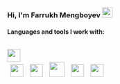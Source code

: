 ### Hi, I'm Farrukh Mengboyev <img src="https://media.giphy.com/media/hvRJCLFzcasrR4ia7z/giphy.gif"  width="24px" >  

<h4> Languages and tools I work with: </h4>

 <code> <img  src="https://cdn-icons-png.flaticon.com/512/1216/1216733.png"   width="30px" > </code>
 <code> </code> <img  src="https://cdn.freebiesupply.com/logos/large/2x/css3-logo-png-transparent.png"   width="30px" >
 <code> </code>  <img  src="https://icons-for-free.com/iconfiles/png/512/part+1+github-1320568339880199515.png"   width="30px" >
 <code> </code>  <img  src="https://seeklogo.com/images/O/ottawa-js-logo-394DB38073-seeklogo.com.png"   width="35px" >
 <code> </code>  <img  src="https://www.datocms-assets.com/45470/1631110818-logo-react-js.png"   width="30px" >
 <code> </code>  <img  src="https://titrias.com/files/2022/04/typescript.png"   width="30px" >



